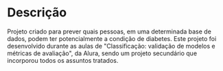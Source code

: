 # Descrição
Projeto criado para prever quais pessoas, em uma determinada base de dados, podem ter potencialmente a condição de diabetes. Este projeto foi desenvolvido durante as aulas de "Classificação: validação de modelos e métricas de avaliação", da Alura, sendo um projeto secundário que incorporou todos os assuntos tratados.
